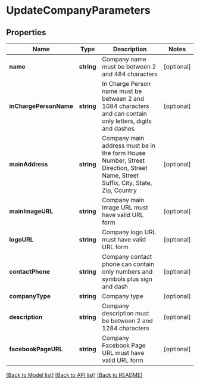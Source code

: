 # UpdateCompanyParameters

## Properties
Name | Type | Description | Notes
------------ | ------------- | ------------- | -------------
**name** | **string** | Company name must be between 2 and 484 characters | [optional] 
**inChargePersonName** | **string** | In Charge Person name must be between 2 and 1084 characters and can contain only letters, digits and dashes | [optional] 
**mainAddress** | **string** | Company main address must be in the form House Number, Street Direction, Street Name, Street Suffix, City, State, Zip, Country | [optional] 
**mainImageURL** | **string** | Company main image URL must have valid URL form | [optional] 
**logoURL** | **string** | Company logo URL must have valid URL form | [optional] 
**contactPhone** | **string** | Company contact phone can contain only numbers and symbols plus sign and dash | [optional] 
**companyType** | **string** | Company type | [optional] 
**description** | **string** | Company description must be between 2 and 1284 characters | [optional] 
**facebookPageURL** | **string** | Company Facebook Page URL must have valid URL form | [optional] 

[[Back to Model list]](../README.md#documentation-for-models) [[Back to API list]](../README.md#documentation-for-api-endpoints) [[Back to README]](../README.md)



